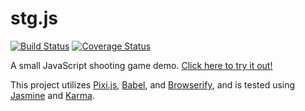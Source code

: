 # stg.js

[![Build Status](https://travis-ci.org/Lochlan/stg.js.svg?branch=master)](https://travis-ci.org/Lochlan/stg.js) [![Coverage Status](https://coveralls.io/repos/github/Lochlan/stg.js/badge.svg?branch=master)](https://coveralls.io/github/Lochlan/stg.js?branch=master)

A small JavaScript shooting game demo.  [Click here to try it out!](http://lochlan.github.io/stg.js/)

This project utilizes [Pixi.js](http://www.pixijs.com/), [Babel](https://babeljs.io/), and [Browserify](http://browserify.org/), and is tested using [Jasmine](http://jasmine.github.io/) and [Karma](https://karma-runner.github.io/).
